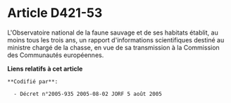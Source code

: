 # Article D421-53

L'Observatoire national de la faune sauvage et de ses habitats établit, au moins tous les trois ans, un rapport
d'informations scientifiques destiné au ministre chargé de la chasse, en vue de sa transmission à la Commission des
Communautés européennes.

**Liens relatifs à cet article**

	**Codifié par**:

	  - Décret n°2005-935 2005-08-02 JORF 5 août 2005
